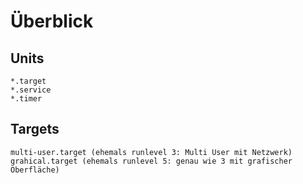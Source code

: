 # Überblick 

## Units 

```
*.target
*.service
*.timer 
```

## Targets 

```
multi-user.target (ehemals runlevel 3: Multi User mit Netzwerk) 
grahical.target (ehemals runlevel 5: genau wie 3 mit grafischer Oberfläche) 


